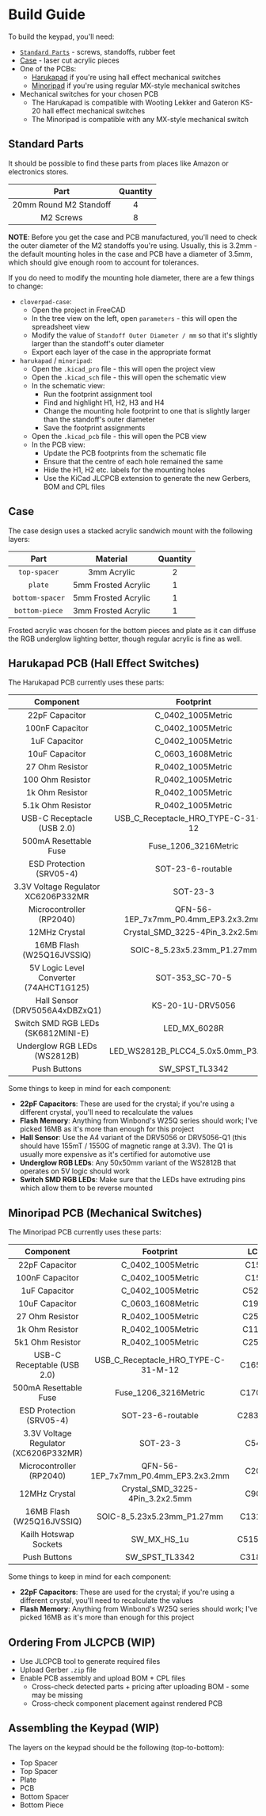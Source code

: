 # Build Guide

To build the keypad, you'll need:

- [`Standard Parts`](#standard-parts) - screws, standoffs, rubber feet
- [Case](#case) - laser cut acrylic pieces
- One of the PCBs:
  - [Harukapad](#harukapad-pcb-hall-effect-switches) if you're using hall effect mechanical switches
  - [Minoripad](#minoripad-pcb-mechanical-switches) if you're using regular MX-style mechanical switches
- Mechanical switches for your chosen PCB
  - The Harukapad is compatible with Wooting Lekker and Gateron KS-20 hall effect mechanical switches
  - The Minoripad is compatible with any MX-style mechanical switch

## Standard Parts

It should be possible to find these parts from places like Amazon or electronics stores.

|          Part          | Quantity |
| :--------------------: | :------: |
| 20mm Round M2 Standoff |    4     |
|       M2 Screws        |    8     |

**NOTE**: Before you get the case and PCB manufactured, you'll need to check the outer diameter of the M2 standoffs you're using. Usually, this is 3.2mm - the default mounting holes in the case and PCB have a diameter of 3.5mm, which should give enough room to account for tolerances.

If you do need to modify the mounting hole diameter, there are a few things to change:

- `cloverpad-case`:
  - Open the project in FreeCAD
  - In the tree view on the left, open `parameters` - this will open the spreadsheet view
  - Modify the value of `Standoff Outer Diameter / mm` so that it's slightly larger than the standoff's outer diameter
  - Export each layer of the case in the appropriate format
- `harukapad` / `minoripad`:
  - Open the `.kicad_pro` file - this will open the project view
  - Open the `.kicad_sch` file - this will open the schematic view
  - In the schematic view:
    - Run the footprint assignment tool
    - Find and highlight H1, H2, H3 and H4
    - Change the mounting hole footprint to one that is slightly larger than the standoff's outer diameter
    - Save the footprint assignments
  - Open the `.kicad_pcb` file - this will open the PCB view
  - In the PCB view:
    - Update the PCB footprints from the schematic file
    - Ensure that the centre of each hole remained the same
    - Hide the H1, H2 etc. labels for the mounting holes
    - Use the KiCad JLCPCB extension to generate the new Gerbers, BOM and CPL files

## Case

The case design uses a stacked acrylic sandwich mount with the following layers:

|      Part       |      Material       | Quantity |
| :-------------: | :-----------------: | :------: |
|  `top-spacer`   |     3mm Acrylic     |    2     |
|     `plate`     | 5mm Frosted Acrylic |    1     |
| `bottom-spacer` | 5mm Frosted Acrylic |    1     |
| `bottom-piece`  | 3mm Frosted Acrylic |    1     |

Frosted acrylic was chosen for the bottom pieces and plate as it can diffuse the RGB underglow lighting better, though regular acrylic is fine as well.

## Harukapad PCB (Hall Effect Switches)

The Harukapad PCB currently uses these parts:

|               Component                |              Footprint              |   LCSC   |
| :------------------------------------: | :---------------------------------: | :------: |
|             22pF Capacitor             |          C_0402_1005Metric          |  C1555   |
|            100nF Capacitor             |          C_0402_1005Metric          |  C1525   |
|             1uF Capacitor              |          C_0402_1005Metric          |  C52923  |
|             10uF Capacitor             |          C_0603_1608Metric          |  C19702  |
|            27 Ohm Resistor             |          R_0402_1005Metric          |  C25100  |
|            100 Ohm Resistor            |          R_0402_1005Metric          |  C25076  |
|            1k Ohm Resistor             |          R_0402_1005Metric          |  C11702  |
|           5.1k Ohm Resistor            |          R_0402_1005Metric          |  C25905  |
|       USB-C Receptacle (USB 2.0)       | USB_C_Receptacle_HRO_TYPE-C-31-M-12 | C165948  |
|         500mA Resettable Fuse          |        Fuse_1206_3216Metric         | C170165  |
|        ESD Protection (SRV05-4)        |          SOT-23-6-routable          | C2836319 |
|  3.3V Voltage Regulator XC6206P332MR   |              SOT-23-3               |  C5446   |
|        Microcontroller (RP2040)        | QFN-56-1EP_7x7mm_P0.4mm_EP3.2x3.2mm |  C2040   |
|             12MHz Crystal              |   Crystal_SMD_3225-4Pin_3.2x2.5mm   |  C9002   |
|       16MB Flash (W25Q16JVSSIQ)        |     SOIC-8_5.23x5.23mm_P1.27mm      | C131025  |
| 5V Logic Level Converter (74AHCT1G125) |           SOT-353_SC-70-5           | C151417  |
|     Hall Sensor (DRV5056A4xDBZxQ1)     |          KS-20-1U-DRV5056           | C2152902 |
|   Switch SMD RGB LEDs (SK6812MINI-E)   |            LED_MX_6028R             | C5149201 |
|      Underglow RGB LEDs (WS2812B)      | LED_WS2812B_PLCC4_5.0x5.0mm_P3.2mm  | C2761795 |
|              Push Buttons              |           SW_SPST_TL3342            | C318884  |

Some things to keep in mind for each component:

- **22pF Capacitors**: These are used for the crystal; if you're using a different crystal, you'll need to recalculate the values
- **Flash Memory**: Anything from Winbond's W25Q series should work; I've picked 16MB as it's more than enough for this project
- **Hall Sensor**: Use the A4 variant of the DRV5056 or DRV5056-Q1 (this should have 155mT / 1550G of magnetic range at 3.3V). The Q1 is usually more expensive as it's certified for automotive use
- **Underglow RGB LEDs**: Any 50x50mm variant of the WS2812B that operates on 5V logic should work
- **Switch SMD RGB LEDs**: Make sure that the LEDs have extruding pins which allow them to be reverse mounted

## Minoripad PCB (Mechanical Switches)

The Minoripad PCB currently uses these parts:

|               Component               |              Footprint              |   LCSC   |
| :-----------------------------------: | :---------------------------------: | :------: |
|            22pF  Capacitor            |          C_0402_1005Metric          |  C1555   |
|            100nF Capacitor            |          C_0402_1005Metric          |  C1525   |
|             1uF Capacitor             |          C_0402_1005Metric          |  C52923  |
|            10uF Capacitor             |          C_0603_1608Metric          |  C19702  |
|            27 Ohm Resistor            |          R_0402_1005Metric          |  C25100  |
|            1k Ohm Resistor            |          R_0402_1005Metric          |  C11702  |
|           5k1 Ohm Resistor            |          R_0402_1005Metric          |  C25905  |
|      USB-C Receptable (USB 2.0)       | USB_C_Receptacle_HRO_TYPE-C-31-M-12 | C165948  |
|         500mA Resettable Fuse         |        Fuse_1206_3216Metric         | C170165  |
|       ESD Protection (SRV05-4)        |          SOT-23-6-routable          | C2836319 |
| 3.3V Voltage Regulator (XC6206P332MR) |              SOT-23-3               |  C5446   |
|       Microcontroller (RP2040)        | QFN-56-1EP_7x7mm_P0.4mm_EP3.2x3.2mm |  C2040   |
|             12MHz Crystal             |   Crystal_SMD_3225-4Pin_3.2x2.5mm   |  C9002   |
|       16MB Flash (W25Q16JVSSIQ)       |     SOIC-8_5.23x5.23mm_P1.27mm      | C131025  |
|         Kailh Hotswap Sockets         |             SW_MX_HS_1u             | C5156480 |
|             Push Buttons              |           SW_SPST_TL3342            | C318884  |

Some things to keep in mind for each component:

- **22pF Capacitors**: These are used for the crystal; if you're using a different crystal, you'll need to recalculate the values
- **Flash Memory**: Anything from Winbond's W25Q series should work; I've picked 16MB as it's more than enough for this project

## Ordering From JLCPCB (WIP)

- Use JLCPCB tool to generate required files
- Upload Gerber `.zip` file
- Enable PCB assembly and upload BOM + CPL files
  - Cross-check detected parts + pricing after uploading BOM - some may be missing
  - Cross-check component placement against rendered PCB

## Assembling the Keypad (WIP)

The layers on the keypad should be the following (top-to-bottom):

- Top Spacer
- Top Spacer
- Plate
- PCB
- Bottom Spacer
- Bottom Piece

